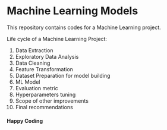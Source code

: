 # Machine Learning Models

This repository contains codes for a Machine Learning project.

Life cycle of a Machine Learning Project:

1. Data Extraction
2. Exploratory Data Analysis
3. Data Cleaning
4. Feature Transformation
5. Dataset Preparation for model building
6. ML Model
7. Evaluation metric
8. Hyperparameters tuning
9. Scope of other improvements
10. Final recommendations

#### Happy Coding
